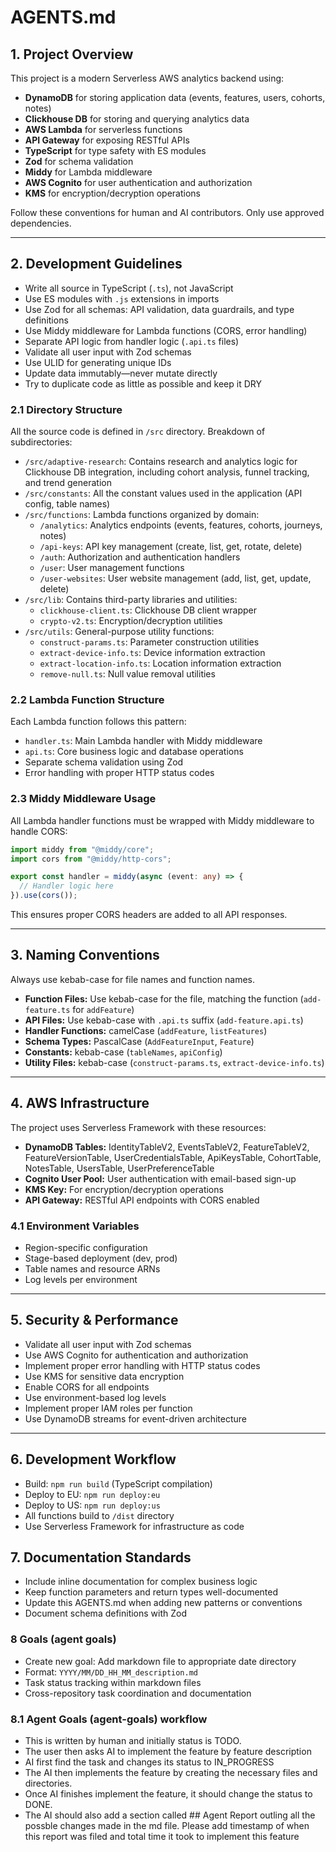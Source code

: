 # AGENTS.md

## 1. Project Overview

This project is a modern Serverless AWS analytics backend using:

- **DynamoDB** for storing application data (events, features, users, cohorts, notes)
- **Clickhouse DB** for storing and querying analytics data
- **AWS Lambda** for serverless functions
- **API Gateway** for exposing RESTful APIs
- **TypeScript** for type safety with ES modules
- **Zod** for schema validation
- **Middy** for Lambda middleware
- **AWS Cognito** for user authentication and authorization
- **KMS** for encryption/decryption operations

Follow these conventions for human and AI contributors. Only use approved dependencies.

---

## 2. Development Guidelines

- Write all source in TypeScript (`.ts`), not JavaScript
- Use ES modules with `.js` extensions in imports
- Use Zod for all schemas: API validation, data guardrails, and type definitions
- Use Middy middleware for Lambda functions (CORS, error handling)
- Separate API logic from handler logic (`.api.ts` files)
- Validate all user input with Zod schemas
- Use ULID for generating unique IDs
- Update data immutably—never mutate directly
- Try to duplicate code as little as possible and keep it DRY

### 2.1 Directory Structure

All the source code is defined in `/src` directory. Breakdown of subdirectories:

- `/src/adaptive-research`: Contains research and analytics logic for Clickhouse DB integration, including cohort analysis, funnel tracking, and trend generation
- `/src/constants`: All the constant values used in the application (API config, table names)
- `/src/functions`: Lambda functions organized by domain:
  - `/analytics`: Analytics endpoints (events, features, cohorts, journeys, notes)
  - `/api-keys`: API key management (create, list, get, rotate, delete)
  - `/auth`: Authorization and authentication handlers
  - `/user`: User management functions
  - `/user-websites`: User website management (add, list, get, update, delete)
- `/src/lib`: Contains third-party libraries and utilities:
  - `clickhouse-client.ts`: Clickhouse DB client wrapper
  - `crypto-v2.ts`: Encryption/decryption utilities
- `/src/utils`: General-purpose utility functions:
  - `construct-params.ts`: Parameter construction utilities
  - `extract-device-info.ts`: Device information extraction
  - `extract-location-info.ts`: Location information extraction
  - `remove-null.ts`: Null value removal utilities

### 2.2 Lambda Function Structure

Each Lambda function follows this pattern:

- `handler.ts`: Main Lambda handler with Middy middleware
- `api.ts`: Core business logic and database operations
- Separate schema validation using Zod
- Error handling with proper HTTP status codes

### 2.3 Middy Middleware Usage

All Lambda handler functions must be wrapped with Middy middleware to handle CORS:

```typescript
import middy from "@middy/core";
import cors from "@middy/http-cors";

export const handler = middy(async (event: any) => {
  // Handler logic here
}).use(cors());
```

This ensures proper CORS headers are added to all API responses.

---

## 3. Naming Conventions

Always use kebab-case for file names and function names.

- **Function Files:** Use kebab-case for the file, matching the function (`add-feature.ts` for `addFeature`)
- **API Files:** Use kebab-case with `.api.ts` suffix (`add-feature.api.ts`)
- **Handler Functions:** camelCase (`addFeature`, `listFeatures`)
- **Schema Types:** PascalCase (`AddFeatureInput`, `Feature`)
- **Constants:** kebab-case (`tableNames`, `apiConfig`)
- **Utility Files:** kebab-case (`construct-params.ts`, `extract-device-info.ts`)

---

## 4. AWS Infrastructure

The project uses Serverless Framework with these resources:

- **DynamoDB Tables:** IdentityTableV2, EventsTableV2, FeatureTableV2, FeatureVersionTable, UserCredentialsTable, ApiKeysTable, CohortTable, NotesTable, UsersTable, UserPreferenceTable
- **Cognito User Pool:** User authentication with email-based sign-up
- **KMS Key:** For encryption/decryption operations
- **API Gateway:** RESTful API endpoints with CORS enabled

### 4.1 Environment Variables

- Region-specific configuration
- Stage-based deployment (dev, prod)
- Table names and resource ARNs
- Log levels per environment

---

## 5. Security & Performance

- Validate all user input with Zod schemas
- Use AWS Cognito for authentication and authorization
- Implement proper error handling with HTTP status codes
- Use KMS for sensitive data encryption
- Enable CORS for all endpoints
- Use environment-based log levels
- Implement proper IAM roles per function
- Use DynamoDB streams for event-driven architecture

---

## 6. Development Workflow

- Build: `npm run build` (TypeScript compilation)
- Deploy to EU: `npm run deploy:eu`
- Deploy to US: `npm run deploy:us`
- All functions build to `/dist` directory
- Use Serverless Framework for infrastructure as code

## 7. Documentation Standards

- Include inline documentation for complex business logic
- Keep function parameters and return types well-documented
- Update this AGENTS.md when adding new patterns or conventions
- Document schema definitions with Zod

### 8 Goals (agent goals)

- Create new goal: Add markdown file to appropriate date directory
- Format: `YYYY/MM/DD_HH_MM_description.md`
- Task status tracking within markdown files
- Cross-repository task coordination and documentation

### 8.1 Agent Goals (agent-goals) workflow

- This is written by human and initially status is TODO.
- The user then asks AI to implement the feature by feature description
- AI first find the task and changes its status to IN_PROGRESS
- The AI then implements the feature by creating the necessary files and directories.
- Once AI finishes implement the feature, it should change the status to DONE.
- The AI should also add a section called ## Agent Report outling all the possble changes made in the md file. Please add timestamp of when this report was filed and total time it took to implement this feature
